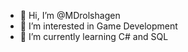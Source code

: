 - 👋 Hi, I’m @MDrolshagen
- 👀 I’m interested in Game Development
- 🌱 I’m currently learning C# and SQL


<!---
MDrolshagen/MDrolshagen is a ✨ special ✨ repository because its `README.md` (this file) appears on your GitHub profile.
You can click the Preview link to take a look at your changes.
--->
